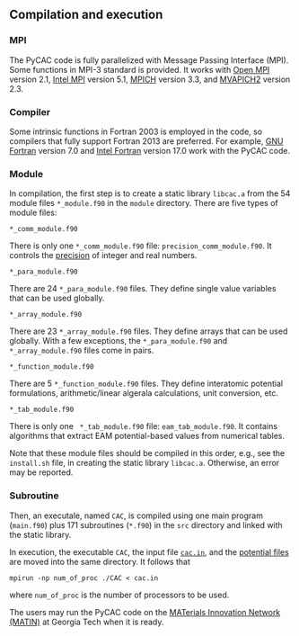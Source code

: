 ## Compilation and execution

### MPI

The PyCAC code is fully parallelized with Message Passing Interface (MPI). Some functions in MPI-3 standard is provided. It works with [Open MPI](https://www.open-mpi.org) version 2.1, [Intel MPI](https://software.intel.com/en-us/intel-mpi-library) version 5.1, [MPICH](https://www.mpich.org) version 3.3, and [MVAPICH2](http://mvapich.cse.ohio-state.edu) version 2.3.

### Compiler

Some intrinsic functions in Fortran 2003 is employed in the code, so compilers that fully support Fortran 2013 are preferred. For example, [GNU Fortran](https://gcc.gnu.org/fortran) version 7.0 and [Intel Fortran](https://software.intel.com/en-us/fortran-compilers) version 17.0 work with the PyCAC code.

### Module

In compilation, the first step is to create a static library `libcac.a` from the 54 module files `*_module.f90` in the `module` directory. There are five types of module files:

	*_comm_module.f90

There is only one `*_comm_module.f90` file: `precision_comm_module.f90`. It controls the [precision](precision.md) of integer and real numbers.

	*_para_module.f90
	
There are 24 `*_para_module.f90` files. They define single value variables that can be used globally.

	*_array_module.f90

There are 23 `*_array_module.f90` files. They define arrays that can be used globally. With a few exceptions, the `*_para_module.f90` and `*_array_module.f90` files come in pairs.

	*_function_module.f90

There are 5 `*_function_module.f90` files. They define interatomic potential formulations, arithmetic/linear algerala calculations, unit conversion, etc.

	*_tab_module.f90

There is only one `	*_tab_module.f90` file: `eam_tab_module.f90`. It contains algorithms that extract EAM potential-based values from numerical tables. 

Note that these module files should be compiled in this order, e.g., see the `install.sh` file, in creating the static library `libcac.a`. Otherwise, an error may be reported.

### Subroutine

Then, an executale, named `CAC`, is compiled using one main program (`main.f90`) plus 171 subroutines (`*.f90`) in the `src` directory and linked with the static library.

In execution, the executable `CAC`, the input file [`cac.in`](../chapter5/README.md), and the [potential files](../chapter3/input.md) are moved into the same directory. It follows that

	mpirun -np num_of_proc ./CAC < cac.in
	
where `num_of_proc` is the number of processors to be used.

The users may run the PyCAC code on the [MATerials Innovation Network (MATIN)](https://matin.gatech.edu) at Georgia Tech when it is ready.